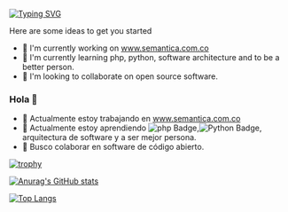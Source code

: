 [![Typing SVG](https://readme-typing-svg.demolab.com?font=Fira+Code&pause=1000&color=4CAFE3&background=00000F&center=true&width=435&lines=Hola+%F0%9F%91%8B+soy+andres;hello+I+am+andres)](https://git.io/typing-svg)

Here are some ideas to get you started

- 🔭 I'm currently working on www.semantica.com.co
- 🌱 I'm currently learning php, python, software architecture and to be a better person.
- 👯 I'm looking to collaborate on open source software.


### Hola 👋

- 🔭 Actualmente estoy trabajando en www.semantica.com.co
- 🌱 Actualmente estoy aprendiendo ![php Badge](https://img.shields.io/badge/-php-3776AB?style=flat&logo=php&logoColor=white),![Python Badge](https://img.shields.io/badge/-Python-3776AB?style=flat&logo=Python&logoColor=white), arquitectura de software y a ser mejor persona.
- 👯 Busco colaborar en software de código abierto.


[![trophy](https://github-profile-trophy.vercel.app/?username=afcanop)](https://github.com/ryo-ma/github-profile-trophy)


[![Anurag's GitHub stats](https://github-readme-stats.vercel.app/api?username=afcanop&theme=monokai&show_icons=true)](https://github.com/anuraghazra/github-readme-stats)

[![Top Langs](https://github-readme-stats.vercel.app/api/top-langs/?username=afcanop&layout=compact)](https://github.com/anuraghazra/github-readme-stats)
